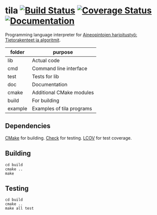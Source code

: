tila [![Build Status][travis-img]][travis-link] [![Coverage Status][coveralls-img]][coveralls-link] [![Documentation][docs-img]][docs-link]
====

Programming language interpreter for [Aineopintojen harjoitustyö: Tietorakenteet ja algoritmit](https://www.cs.helsinki.fi/courses/58161/2015/k/a/1).

| folder  | purpose                     |
|---------|-----------------------------|
| lib     | Actual code                 |
| cmd     | Command line interface      |
| test    | Tests for lib               |
| doc     | Documentation               |
| cmake   | Additional CMake modules    |
| build   | For building                |
| example | Examples of tila programs   |

Dependencies
------------

[CMake][cmake] for building. [Check][check] for testing. [LCOV][lcov] for test coverage.

Building
--------

    cd build
    cmake ..
    make

Testing
-------

    cd build
    cmake ..
    make all test

[travis-img]: https://img.shields.io/travis/JuhaniImberg/tila.svg?style=flat-square
[travis-link]: https://travis-ci.org/JuhaniImberg/tila
[coveralls-img]: https://img.shields.io/coveralls/JuhaniImberg/tila.svg?style=flat-square
[coveralls-link]: https://coveralls.io/r/JuhaniImberg/tila?branch=master
[docs-img]: https://img.shields.io/badge/docs-yep-green.svg?style=flat-square
[docs-link]: http://ahdoc.pieso.me/JuhaniImberg/tila/index.html
[cmake]: http://www.cmake.org/
[check]: http://check.sourceforge.net/
[lcov]: http://ltp.sourceforge.net/coverage/lcov.php
